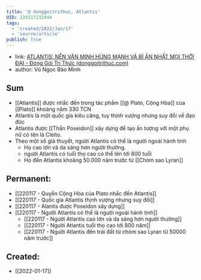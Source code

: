 ```yaml
---
title: '@ donggoitrithuc, Atlantis'
UID: 220117232044
tags:
  - 'created/2022/Jan/17'
  - 'source/article'
publish: True
---
```

- link: [ATLANTIS: NỀN VĂN MINH HÙNG MẠNH VÀ BÍ ẨN NHẤT MỌI THỜI ĐẠI - Đóng Gói Tri Thức (donggoitrithuc.com)](https://donggoitrithuc.com/atlantis-nen-van-minh-hung-manh-va-bi-an/)
- author: Vũ Ngọc Bảo Minh

## Sum
- [[Atlantis]] được nhắc đến trong tác phẩm [[@ Plato, Cộng Hòa]] của [[Plato]] khoảng năm 330 TCN
- Atlantis là một quốc gia kiêu căng, tuy thịnh vượng nhưng suy đồi về đạo đức
- Atlantis được [[Thần Poseidon]] xây dựng để tạo ấn tượng với một phụ nữ có tên là Cleito.
- Theo một số giả thuyết, người Atlantis có thể là người ngoài hành tinh
	- Họ cao lớn và da sáng hơn người thường.
	- người Atlantis có tuổi thọ cao có thể lên tới 800 tuổi
	- Họ đến Atlantis khoảng 50.000 năm trước từ [[Chòm sao Lyran]]

## Permanent:
- [[220117 - Quyển Cộng Hòa của Plato nhắc đến Atlantis]]
- [[220117 - Quốc gia Atlantis thịnh vượng nhưng suy đồi]]
- [[220117 - Alantis được Poseidon xây dựng]]
- [[220117 - Người Atlantis có thể là người ngoài hành tinh]]
	- [[220117 - Người Atlantis cao lớn và da sáng hơn người thường]]
	- [[220117 - Người Atlantis tuổi thọ cao tới 800 năm]]
	- [[220117 - Người Atlantis đến trái đất từ chòm sao Lyran từ 50000 năm trước]]


## Created:
- [[2022-01-17]]
